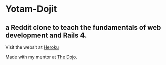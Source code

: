 # Yotam-Dojit 
## a Reddit clone to teach the fundamentals of web development and Rails 4.

Visit the websit at [Heroku](https://yotam-dojit.herokuapp.com/)

Made with my mentor at [The Dojo](http://dojo.shinobidevs.com).